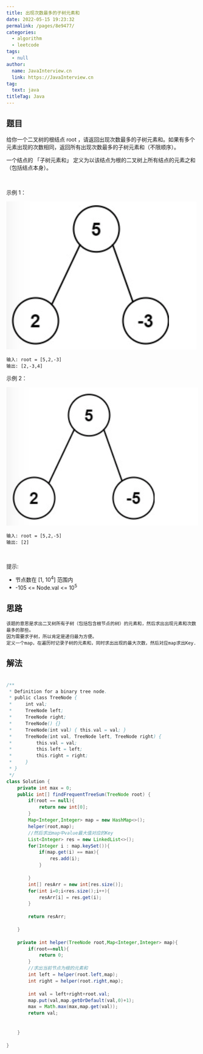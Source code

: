 ```yaml
---
title: 出现次数最多的子树元素和
date: 2022-05-15 19:23:32
permalink: /pages/8e9477/
categories: 
  - algorithm
  - leetcode
tags: 
  - null
author: 
  name: JavaInterview.cn
  link: https://JavaInterview.cn
tag: 
  text: java
titleTag: Java
---
```




## 题目
给你一个二叉树的根结点 root ，请返回出现次数最多的子树元素和。如果有多个元素出现的次数相同，返回所有出现次数最多的子树元素和（不限顺序）。

一个结点的 「子树元素和」 定义为以该结点为根的二叉树上所有结点的元素之和（包括结点本身）。

 

示例 1：

![](../../../media/pictures/leetcode/freq1-tree.png)


    输入: root = [5,2,-3]
    输出: [2,-3,4]
示例 2：

![](../../../media/pictures/leetcode/freq2-tree.png)

    输入: root = [5,2,-5]
    输出: [2]
 

提示:

- 节点数在 [1, 10<sup>4</sup>] 范围内
- -105 <= Node.val <= 10<sup>5</sup>


## 思路

    该题的意思是求出二叉树所有子树（包括包含根节点的树）的元素和，然后求出出现元素和次数最多的那些。
    因为需要求子树，所以肯定是递归最为方便。
    定义一个map，在遍历时记录子树的元素和，同时求出出现的最大次数，然后对应map求出Key.


## 解法
```java

/**
 * Definition for a binary tree node.
 * public class TreeNode {
 *     int val;
 *     TreeNode left;
 *     TreeNode right;
 *     TreeNode() {}
 *     TreeNode(int val) { this.val = val; }
 *     TreeNode(int val, TreeNode left, TreeNode right) {
 *         this.val = val;
 *         this.left = left;
 *         this.right = right;
 *     }
 * }
 */
class Solution {
    private int max = 0;
    public int[] findFrequentTreeSum(TreeNode root) {
        if(root == null){
            return new int[0];
        }
        Map<Integer,Integer> map = new HashMap<>();
        helper(root,map);
        //然后求出map中value最大值对应的Key
        List<Integer> res = new LinkedList<>();
        for(Integer i : map.keySet()){
            if(map.get(i) == max){
                res.add(i);
            }

        }
        int[] resArr = new int[res.size()];
        for(int i=0;i<res.size();i++){
            resArr[i] = res.get(i);
        }

        return resArr;

    }

    private int helper(TreeNode root,Map<Integer,Integer> map){
        if(root==null){
            return 0;
        }
        //求出当前节点为根的元素和
        int left = helper(root.left,map);
        int right = helper(root.right,map);

        int val = left+right+root.val;
        map.put(val,map.getOrDefault(val,0)+1);
        max = Math.max(max,map.get(val));
        return val;


    }

}
```